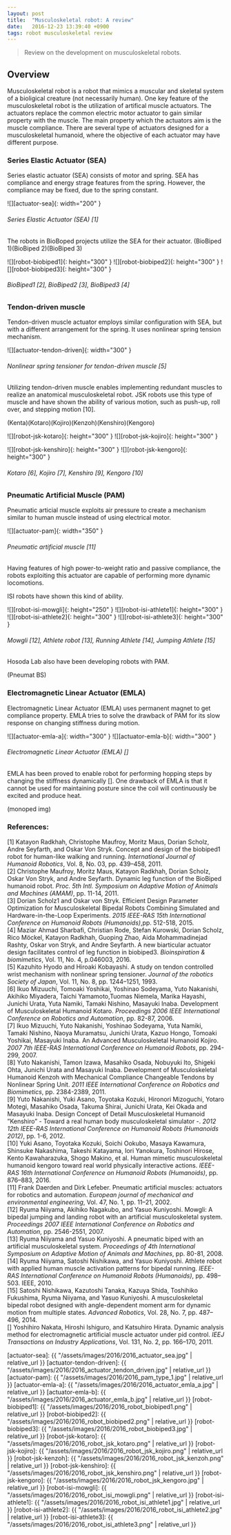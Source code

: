 ```yaml
---
layout: post
title:  "Musculoskeletal robot: A review"
date:   2016-12-23 13:39:40 +0900
tags: robot musculoskeletal review
---
```

> Review on the development on musculoskeletal robots.
<!--more-->

## Overview
Musculoskeletal robot is a robot that mimics a muscular and skeletal system of a bioligical creature (not necessarily human).
One key feature of the musculoskeletal robot is the utilization of artifical muscle actuators.
The actuators replace the common electric motor actuator to gain similar property with the muscle.
The main property which the actuators aim is the muscle compliance.
There are several type of actuators designed for a musculoskeletal humanoid, where the objective of each actuator may have different purpose.

### Series Elastic Actuator (SEA)
Series elastic actuator (SEA) consists of motor and spring.
SEA has compliance and energy strage features from the spring.
However, the compliance may be fixed, due to the spring constant.

![][actuator-sea]{: width="200" }
###### *Series Elastic Actuator (SEA) [1]*

The robots in BioBoped projects utilize the SEA for their actuator.
(BioBiped 1)(BioBiped 2)(BioBiped 3)

![][robot-biobiped1]{: height="300" }
![][robot-biobiped2]{: height="300" }
![][robot-biobiped3]{: height="300" }
###### *BioBiped1 [2], BioBiped2 [3], BioBiped3 [4]*

### Tendon-driven muscle
Tendon-driven muscle actuator employs similar configuration with SEA, but with a different arrangement for the spring.
It uses nonlinear spring tension mechanism.

![][actuator-tendon-driven]{: width="300" }
###### *Nonlinear spring tensioner for tendon-driven muscle [5]*

Utilizing tendon-driven muscle enables implementing redundant muscles to realize an anatomical musculoskeletal robot.
JSK robots use this type of muscle and have shown the ability of various motion, such as push-up, roll over, and stepping motion [10].

(Kenta)(Kotaro)(Kojiro)(Kenzoh)(Kenshiro)(Kengoro)

![][robot-jsk-kotaro]{: height="300" }
![][robot-jsk-kojiro]{: height="300" }
<!-- ![][robot-jsk-kenzoh]{: height="200" } -->
![][robot-jsk-kenshiro]{: height="300" }
![][robot-jsk-kengoro]{: height="300" }
###### *Kotaro [6], Kojiro [7], Kenshiro [9], Kengoro [10]*
<!-- ###### *Kotaro [6], Kojiro [7], Kenzoh [8], Kenshiro [9], Kengoro [10]* -->

### Pneumatic Artificial Muscle (PAM)
Pneumatic articial muscle exploits air pressure to create a mechanism similar to human muscle instead of using electrical motor.

![][actuator-pam]{: width="350" }
###### *Pneumatic artificial muscle [11]*

Having features of high power-to-weight ratio and passive compliance, the robots exploiting this actuator are capable of performing more dynamic locomotions.

ISI robots have shown this kind of ability.

![][robot-isi-mowgli]{: height="250" }
![][robot-isi-athlete1]{: height="300" }
![][robot-isi-athlete2]{: height="300" }
![][robot-isi-athlete3]{: height="300" }
###### *Mowgli [12], Athlete robot [13], Running Athlete [14], Jumping Athlete [15]*

Hosoda Lab also have been developing robots with PAM.

(Pneumat BS)

### Electromagnetic Linear Actuator (EMLA)
Electromagnetic Linear Actuator (EMLA) uses permanent magnet to get compliance property.
EMLA tries to solve the drawback of PAM for its slow response on changing stiffness during motion.

![][actuator-emla-a]{: width="300" }
![][actuator-emla-b]{: width="300" }
###### *Electromagnetic Linear Actuator (EMLA) []*

EMLA has been proved to enable robot for performing hopping steps by changing the stiffness dynamically [].
One drawback of EMLA is that it cannot be used for maintaining posture since the coil will continuously be excited and produce heat.

(monoped img)


### References:
[1] Katayon Radkhah, Christophe Maufroy, Moritz Maus, Dorian Scholz, Andre Seyfarth, and Oskar Von Stryk.
Concept and design of the biobiped1 robot for human-like walking and running. 
*International Journal of Humanoid Robotics*, Vol. 8, No. 03, pp. 439–458, 2011. <br/>
[2] Christophe Maufroy, Moritz Maus, Katayon Radkhah, Dorian Scholz, Oskar Von Stryk, and Andre Seyfarth.
Dynamic leg function of the BioBiped humanoid robot. 
*Proc. 5th Intl. Symposium on Adaptive Motion of Animals and Machines (AMAM)*, pp. 11-14, 2011. <br/>
[3] Dorian Scholz1 and Oskar von Stryk. 
Efficient Design Parameter Optimization for Musculoskeletal Bipedal Robots Combining Simulated and Hardware-in-the-Loop Experiments.
*2015 IEEE-RAS 15th International Conference on Humanoid Robots (Humanoids)*,pp. 512-518, 2015.<br/>
[4] Maziar Ahmad Sharbafi, Christian Rode, Stefan Kurowski, Dorian Scholz, Rico Möckel, Katayon Radkhah, Guoping Zhao, Aida Mohammadinejad Rashty, Oskar von Stryk, and Andre Seyfarth. 
A new biarticular actuator design facilitates control of leg function in biobiped3.
*Bioinspiration & biomimetics*, Vol. 11, No. 4, p.046003, 2016.<br/>
[5] Kazuhito Hyodo and Hiroaki Kobayashi.
A study on tendon controlled wrist mechanism with nonlinear spring tensioner.
*Journal of the robotics Society of Japan*, Vol. 11, No. 8, pp. 1244–1251, 1993.<br/>
[6] Ikuo Mizuuchi, Tomoaki Yoshikai, Yoshinao Sodeyama, Yuto Nakanishi, Akihiko Miyadera, Taichi Yamamoto,Tuomas Niemela, Marika Hayashi, Junichi Urata, Yuta Namiki, Tamaki Nishino, Masayuki Inaba.
Development of Musculoskeletal Humanoid Kotaro.
*Proceedings 2006 IEEE International Conference on Robotics and Automation*, pp. 82-87, 2006.<br/>
[7] Ikuo Mizuuchi, Yuto Nakanishi, Yoshinao Sodeyama, Yuta Namiki, Tamaki Nishino, Naoya Muramatsu, Junichi Urata, Kazuo Hongo, Tomoaki Yoshikai, Masayuki Inaba.
An Advanced Musculoskeletal Humanoid Kojiro.
*2007 7th IEEE-RAS International Conference on Humanoid Robots*, pp. 294-299, 2007.<br/>
[8] Yuto Nakanishi, Tamon Izawa, Masahiko Osada, Nobuyuki Ito, Shigeki Ohta, Junichi Urata and Masayuki Inaba.
Development of Musculoskeletal Humanoid Kenzoh with Mechanical Compliance Changeable Tendons by Nonlinear Spring Unit.
*2011 IEEE International Conference on Robotics and Biomimetics*, pp. 2384-2389, 2011.<br/>
[9] Yuto Nakanishi, Yuki Asano, Toyotaka Kozuki, Hironori Mizoguchi, Yotaro Motegi, Masahiko Osada, Takuma Shirai, Junichi Urata, Kei Okada and Masayuki Inaba.
Design Concept of Detail Musculoskeletal Humanoid ”Kenshiro” - Toward a real human body musculoskeletal simulator -.
*2012 12th IEEE-RAS International Conference on Humanoid Robots (Humanoids 2012)*, pp. 1-6, 2012.<br/>
[10] Yuki Asano, Toyotaka Kozuki, Soichi Ookubo, Masaya Kawamura, Shinsuke Nakashima, Takeshi Katayama, Iori Yanokura, Toshinori Hirose, Kento Kawaharazuka, Shogo Makino, et al.
Human mimetic musculoskeletal humanoid kengoro toward real world physically interactive actions.
*IEEE-RAS 16th International Conference on Humanoid Robots (Humanoids)*, pp. 876–883, 2016.<br/>
[11] Frank Daerden and Dirk Lefeber.
Pneumatic artificial muscles: actuators for robotics and automation.
*European journal of mechanical and environmental engineering*, Vol. 47, No. 1, pp. 11–21, 2002.<br/>
[12] Ryuma Niiyama, Akihiko Nagakubo, and Yasuo Kuniyoshi.
Mowgli: A bipedal jumping and landing robot with an artificial musculoskeletal system.
*Proceedings 2007 IEEE International Conference on Robotics and Automation*, pp. 2546-2551, 2007.<br/>
[13] Ryuma Niiyama and Yasuo Kuniyoshi. 
A pneumatic biped with an artificial musculoskeletal system. 
*Proceedings of 4th International Symposium on Adaptive Motion of Animals and Machines*, pp. 80-81, 2008.<br/>
[14] Ryuma Niiyama, Satoshi Nishikawa, and Yasuo Kuniyoshi.
Athlete robot with applied human muscle activation patterns for bipedal running.
*IEEE-RAS International Conference on Humanoid Robots (Humanoids)*, pp. 498–503. IEEE, 2010.<br/>
[15] Satoshi Nishikawa, Kazutoshi Tanaka, Kazuya Shida, Toshihiko Fukushima, Ryuma Niiyama, and Yasuo Kuniyoshi.
A musculoskeletal bipedal robot designed with angle-dependent moment arm for dynamic motion from multiple states.
*Advanced Robotics*, Vol. 28, No. 7, pp. 487–496, 2014.<br/>
[] Yoshihiro Nakata, Hiroshi Ishiguro, and Katsuhiro Hirata.
Dynamic analysis method for electromagnetic artificial muscle actuator under pid control. 
*IEEJ Transactions on Industry Applications*, Vol. 131, No. 2, pp. 166–170, 2011.<br/>

[actuator-sea]: {{ "/assets/images/2016/2016_actuator_sea.jpg" | relative_url }}
[actuator-tendon-driven]: {{ "/assets/images/2016/2016_actuator_tendon_driven.jpg" | relative_url }}
[actuator-pam]: {{ "/assets/images/2016/2016_pam_type_1.jpg" | relative_url }}
[actuator-emla-a]: {{ "/assets/images/2016/2016_actuator_emla_a.jpg" | relative_url }}
[actuator-emla-b]: {{ "/assets/images/2016/2016_actuator_emla_b.jpg" | relative_url }}
[robot-biobiped1]: {{ "/assets/images/2016/2016_robot_biobiped1.png" | relative_url }}
[robot-biobiped2]: {{ "/assets/images/2016/2016_robot_biobiped2.png" | relative_url }}
[robot-biobiped3]: {{ "/assets/images/2016/2016_robot_biobiped3.jpg" | relative_url }}
[robot-jsk-kotaro]: {{ "/assets/images/2016/2016_robot_jsk_kotaro.png" | relative_url }}
[robot-jsk-kojiro]: {{ "/assets/images/2016/2016_robot_jsk_kojiro.png" | relative_url }}
[robot-jsk-kenzoh]: {{ "/assets/images/2016/2016_robot_jsk_kenzoh.png" | relative_url }}
[robot-jsk-kenshiro]: {{ "/assets/images/2016/2016_robot_jsk_kenshiro.png" | relative_url }}
[robot-jsk-kengoro]: {{ "/assets/images/2016/2016_robot_jsk_kengoro.jpg" | relative_url }}
[robot-isi-mowgli]: {{ "/assets/images/2016/2016_robot_isi_mowgli.png" | relative_url }}
[robot-isi-athlete1]: {{ "/assets/images/2016/2016_robot_isi_athlete1.jpg" | relative_url }}
[robot-isi-athlete2]: {{ "/assets/images/2016/2016_robot_isi_athlete2.jpg" | relative_url }}
[robot-isi-athlete3]: {{ "/assets/images/2016/2016_robot_isi_athlete3.png" | relative_url }}
